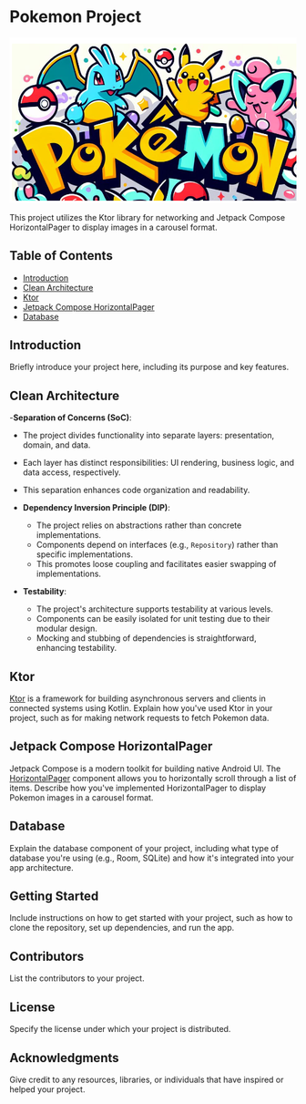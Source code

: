 # Pokemon Project

![Pokemon Logo](app/src/main/res/drawable/somethingnew.png)

This project utilizes the Ktor library for networking and Jetpack Compose HorizontalPager to display images in a carousel format.

## Table of Contents
- [Introduction](#introduction)
- [Clean Architecture](#clean-architecture)
- [Ktor](#ktor)
- [Jetpack Compose HorizontalPager](#jetpack-compose-horizontalpager)
- [Database](#database)

## Introduction

Briefly introduce your project here, including its purpose and key features.

## Clean Architecture
-**Separation of Concerns (SoC)**:
  - The project divides functionality into separate layers: presentation, domain, and data.
  - Each layer has distinct responsibilities: UI rendering, business logic, and data access, respectively.
  - This separation enhances code organization and readability.

- **Dependency Inversion Principle (DIP)**:
  - The project relies on abstractions rather than concrete implementations.
  - Components depend on interfaces (e.g., `Repository`) rather than specific implementations.
  - This promotes loose coupling and facilitates easier swapping of implementations.

- **Testability**:
  - The project's architecture supports testability at various levels.
  - Components can be easily isolated for unit testing due to their modular design.
  - Mocking and stubbing of dependencies is straightforward, enhancing testability.


## Ktor

[Ktor](https://ktor.io/) is a framework for building asynchronous servers and clients in connected systems using Kotlin. Explain how you've used Ktor in your project, such as for making network requests to fetch Pokemon data.

## Jetpack Compose HorizontalPager

Jetpack Compose is a modern toolkit for building native Android UI. The [HorizontalPager](https://developer.android.com/jetpack/compose/gestures#horizontal-pager) component allows you to horizontally scroll through a list of items. Describe how you've implemented HorizontalPager to display Pokemon images in a carousel format.

## Database

Explain the database component of your project, including what type of database you're using (e.g., Room, SQLite) and how it's integrated into your app architecture.

## Getting Started

Include instructions on how to get started with your project, such as how to clone the repository, set up dependencies, and run the app.

## Contributors

List the contributors to your project.

## License

Specify the license under which your project is distributed.

## Acknowledgments

Give credit to any resources, libraries, or individuals that have inspired or helped your project.

